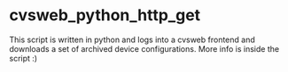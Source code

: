 cvsweb_python_http_get
======================
This script is written in python and logs into a cvsweb frontend and downloads a set of archived device configurations.
More info is inside the script :)

